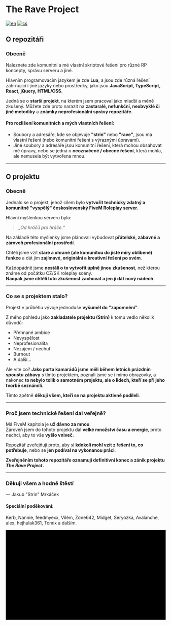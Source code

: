 # The Rave Project
[![en](https://img.shields.io/badge/lang-en-red.svg)](https://github.com/Strinousek/TheRaveProject/tree/master/README.md)
[![cs](https://img.shields.io/badge/lang-cs-blue.svg)](https://github.com/Strinousek/TheRaveProject/tree/master/README.cs.md)

## O repozitáři

### Obecně
Naleznete zde komunitní a mé vlastní skriptové řešení pro různé RP koncepty, správu serveru a jiné.

Hlavním programovacím jazykem je zde **Lua**, a jsou zde různá řešení zahrnující i jiné jazyky nebo prostředky, jako jsou **JavaScript, TypeScript, React, jQuery, HTML/CSS**.

Jedná se o **starší projekt**, na kterém jsem pracoval jako mladší a méně zkušený. Můžete zde proto narazit na **zastaralé, nefunkční, neobvyklé či jiné metodiky** a **známky neprofesionální správy repozitáře.**

#### Pro rozlišení komunitních a mých vlastních řešení:
- Soubory a adresáře, kde se objevuje **"strin"** nebo **"rave"**, jsou má vlastní řešení (nebo komunitní řešení s výraznými úpravami).
- Jiné soubory a adresáře jsou komunitní řešení, která mohou obsahovat mé úpravy, nebo se jedná o **neoznačené / obecné řešení**, která mohla, ale nemusela být vytvořena mnou.

---

## O projektu

### Obecně
Jednalo se o projekt, jehož cílem bylo **vytvořit technicky zdatný a komunitně "vyspělý" československý FiveM Roleplay server**.

Hlavní myšlenkou serveru bylo:  
> *„Od hráčů pro hráče.“*

Na základě této myšlenky jsme plánovali vybudovat **přátelské, zábavné a zároveň profesionální prostředí**.

Chtěli jsme vzít **staré a ohrané (ale komunitou do jisté míry oblíbené) funkce** a dát jim **zajímavé, originální a kreativní řešení po svém**.

Každopádně jsme **nestáli o to vytvořit úplně jinou zkušenost**, než kterou známe od počátku CZ/SK roleplay scény.  
**Naopak jsme chtěli tuto zkušenost zachovat a jen jí dát nový nádech.**

---

### Co se s projektem stalo?
Projekt v průběhu vývoje jednoduše **vyšuměl do "zapomnění"**.

Z mého pohledu jako **zakladatele projektu (Strin)** k tomu vedlo několik důvodů:
- Přehnané ambice  
- Nevyspělost  
- Neprofesionalita  
- Nezájem / nechuť  
- Burnout  
- A další...

Ale víte co? **Jako parta kamarádů jsme měli během letních prázdnin spoustu zábavy** s tímto projektem, poznali jsme se i mimo obrazovky, a nakonec **to nebylo tolik o samotném projektu, ale o lidech, kteří se při jeho tvorbě seznámili**.

Tímto zpětně **děkuji všem, kteří se na projektu aktivně podíleli**.

---

### Proč jsem technické řešení dal veřejně?
Má FiveM kapitola je **už dávno za mnou**.  
Zároveň jsem do tohoto projektu dal **velké množství času a energie**, proto nechci, aby to vše **vyšlo vniveč**.

Repozitář zveřejňuji proto, aby si **kdokoli mohl vzít z řešení to, co potřebuje**, nebo se **jen podíval na vykonanou práci**.

**Zveřejněním tohoto repozitáře oznamuji definitivní konec a zánik projektu *The Rave Project*.**

---

### Děkuji všem a hodně štěstí  
— Jakub "Strin" Mrkáček

#### Speciální poděkování:
Kerb, Nannie, feedmyexx, Vilém, Zone642, Midget, Seryozka, Avalanche, alex, hejhulak361, Tomix a dalším.

![The Rave Project End](./rave_end.gif)
